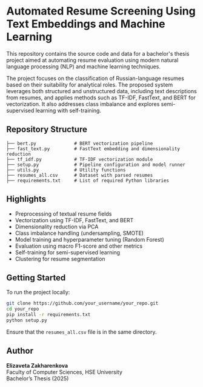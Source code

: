 # Automated Resume Screening Using Text Embeddings and Machine Learning

This repository contains the source code and data for a bachelor's thesis project aimed at automating resume evaluation using modern natural language processing (NLP) and machine learning techniques.

The project focuses on the classification of Russian-language resumes based on their suitability for analytical roles. The proposed system leverages both structured and unstructured data, including text descriptions from resumes, and applies methods such as TF-IDF, FastText, and BERT for vectorization. It also addresses class imbalance and explores semi-supervised learning with self-training.

## Repository Structure

```
├── bert.py              # BERT vectorization pipeline
├── fast_text.py         # FastText embedding and dimensionality reduction
├── tf_idf.py            # TF-IDF vectorization module
├── setup.py             # Pipeline configuration and model runner
├── utils.py             # Utility functions
├── resumes_all.csv      # Dataset with parsed resumes
├── requirements.txt     # List of required Python libraries
```

## Highlights

- Preprocessing of textual resume fields
- Vectorization using TF-IDF, FastText, and BERT
- Dimensionality reduction via PCA
- Class imbalance handling (undersampling, SMOTE)
- Model training and hyperparameter tuning (Random Forest)
- Evaluation using macro F1-score and other metrics
- Self-training for semi-supervised learning
- Clustering for resume segmentation

## Getting Started

To run the project locally:

```bash
git clone https://github.com/your_username/your_repo.git
cd your_repo
pip install -r requirements.txt
python setup.py
```

Ensure that the `resumes_all.csv` file is in the same directory.

## Author

**Elizaveta Zakharenkova**  
Faculty of Computer Sciences, HSE University  
Bachelor’s Thesis (2025)
